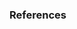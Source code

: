 ### References
[^unb1]: Toward Generating a New Intrusion Detection Dataset and Intrusion Traffic Characterization, https://www.scitepress.org/Papers/2018/66398/66398.pdf
[^notes1]: https://github.com/r-dube/CICIDS/blob/master/notes/cicflowmeter-2020-ReadMe.txt
[^notes2]: https://github.com/r-dube/CICIDS/blob/master/notes/lab-notes.txt
[^colab1]: https://github.com/r-dube/CICIDS/blob/master/cicids_data.ipynb
[^scripts1]: https://github.com/r-dube/CICIDS/blob/master/scripts/ids_utils.py
[^data1]: https://github.com/r-dube/CICIDS/blob/master/MachineLearningCVE/processed/bal-cicids2017.csv
